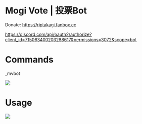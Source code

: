 # Mogi Vote | 投票Bot

Donate: https://riptakagi.fanbox.cc

https://discord.com/api/oauth2/authorize?client_id=715063400203288617&permissions=3072&scope=bot

# Commands
_mvbot

![](https://i.imgur.com/3PizStV.png)

# Usage

![](https://i.imgur.com/0XqRJNU.png)
